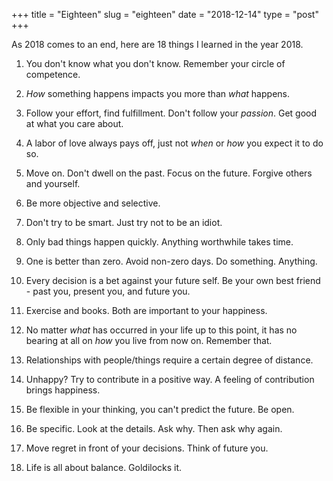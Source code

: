 +++
title = "Eighteen"
slug = "eighteen"
date = "2018-12-14"
type = "post"
+++ 

As 2018 comes to an end, here are 18 things I learned in the year 2018.  

1. You don't know what you don't know. Remember your circle of competence. 

2. *How* something happens impacts you more than *what* happens. 

3. Follow your effort, find fulfillment. Don't follow your *passion*. Get good at what you care about. 

4. A labor of love always pays off, just not *when* or *how* you expect it to do so. 

5. Move on. Don't dwell on the past. Focus on the future. Forgive others and yourself. 

6. Be more objective and selective. 

7. Don't try to be smart. Just try not to be an idiot. 

8. Only bad things happen quickly. Anything worthwhile takes time. 

9. One is better than zero. Avoid non-zero days. Do something. Anything. 

10. Every decision is a bet against your future self. Be your own best friend - past you, present you, and future you. 

11. Exercise and books. Both are important to your happiness. 

12. No matter *what* has occurred in your life up to this point, it has no bearing at all on *how* you live from now on. Remember that. 

13. Relationships with people/things require a certain degree of distance. 

14. Unhappy? Try to contribute in a positive way. A feeling of contribution brings happiness. 

15. Be flexible in your thinking, you can't predict the future. Be open. 

16. Be specific. Look at the details. Ask why. Then ask why again. 

17. Move regret in front of your decisions. Think of future you. 

18. Life is all about balance. Goldilocks it. 
